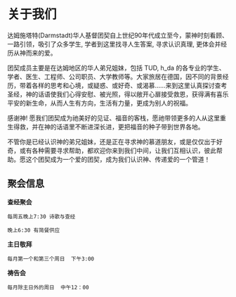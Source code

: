 # 关于我们

达姆施塔特(Darmstadt)华人基督团契自上世纪90年代成立至今，蒙神时刻看顾、一路引领，吸引了众多学生, 学者到这里找寻人生答案, 寻求认识真理, 更体会并经历从神而来的爱。

团契成员主要是在达姆地区的华人弟兄姐妹，包括 TUD, h_da 的各专业的学生、学者、医生、工程师、公司职员、大学教师等。大家旅居在德国，因不同的背景经历，带着各样的思考和心境，或疑惑、或好奇、或渴慕……来到这里认真探讨查考圣经，神的话语使我们心得安慰、被光照，得以敞开心扉接受救恩，获得满有喜乐平安的新生命，从而人生有方向，生活有力量，更成为别人的祝福。

感谢神! 愿我们团契成为祂美好的见证、福音的客栈，愿祂带领更多的人从这里重生得救，并在神的话语里不断进深长进，更把福音的种子带到世界各地。

不管你是已经认识神的弟兄姐妹，还是正在寻求神的慕道朋友，或是仅仅出于好奇，或有各种需要寻求帮助，都欢迎你来到我们中间，让我们互相认识，彼此帮助。愿这个团契成为一个爱的团契，成为我们认识神、传递爱的一个管道！  

## 聚会信息

**查经聚会**

    每周五晚上7:30 诗歌与查经

    晚上6:30 有简餐供应


**主日敬拜**

    每月第一个和第三个周日  下午3:00

**祷告会**

    每月除主日外的周日  中午12：00